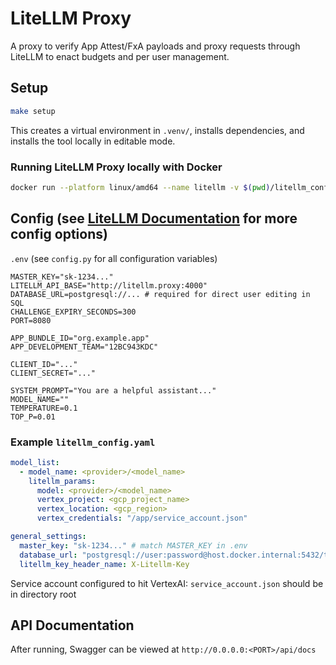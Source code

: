 # LiteLLM Proxy

A proxy to verify App Attest/FxA payloads and proxy requests through LiteLLM to enact budgets and per user management.

## Setup

```bash
make setup
```

This creates a virtual environment in `.venv/`, installs dependencies, and installs the tool locally in editable mode.

### Running LiteLLM Proxy locally with Docker
```bash
docker run --platform linux/amd64 --name litellm -v $(pwd)/litellm_config.yaml:/app/config.yaml -v $(pwd)/service_account.json:/app/service_account.json -p 4000:4000 ghcr.io/berriai/litellm:main-latest --config /app/config.yaml
```

## Config (see [LiteLLM Documentation](https://docs.litellm.ai/docs/simple_proxy_old_doc) for more config options)
`.env` (see `config.py` for all configuration variables)
```
MASTER_KEY="sk-1234..."
LITELLM_API_BASE="http://litellm.proxy:4000"
DATABASE_URL=postgresql://... # required for direct user editing in SQL
CHALLENGE_EXPIRY_SECONDS=300
PORT=8080

APP_BUNDLE_ID="org.example.app"
APP_DEVELOPMENT_TEAM="12BC943KDC"

CLIENT_ID="..."
CLIENT_SECRET="..."

SYSTEM_PROMPT="You are a helpful assistant..."
MODEL_NAME=""
TEMPERATURE=0.1
TOP_P=0.01
```

### Example `litellm_config.yaml`
```yaml
model_list:
  - model_name: <provider>/<model_name>
    litellm_params:
      model: <provider>/<model_name>
      vertex_project: <gcp_project_name>
      vertex_location: <gcp_region>
      vertex_credentials: "/app/service_account.json"

general_settings:
  master_key: "sk-1234..." # match MASTER_KEY in .env
  database_url: "postgresql://user:password@host.docker.internal:5432/test"
  litellm_key_header_name: X-Litellm-Key
```

Service account configured to hit VertexAI: `service_account.json` should be in directory root

## API Documentation

After running, Swagger can be viewed at `http://0.0.0.0:<PORT>/api/docs`